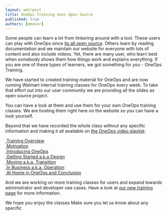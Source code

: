 ```yaml
---
layout: wmt/post
title: OneOps Training Goes Open Source
published: true
authors: [mmoser]
---
```


Some people can learn a lot from tinkering around with a tool. These users can
play with OneOps since [its all open source](http://github.com/oneops). Others
learn by reading documentation and we maintain our website for everyone with
lots of content and also include videos. Yet, there are many user, who learn
best when somebody shows them how things work and explains everything. If you
are one of these types of learners, we got something for you - OneOps Training.

<!--more-->

We have started to created training material for OneOps and are now running
Walmart internal training classes for OneOps every week. To take that effort out
into our user community we are providing all the slides as open source project.

You can have a look at them and use them for your own OneOps training classes.
We are hosting them right here on the website so you can have a look yourself.

Beyond that we have recorded the whole class without any specific information
and making it all available on
[the OneOps video playlist](https://www.youtube.com/playlist?list=PLjDnb0653uBDMBpTBoLVkVtGIDO-P8e3U):

<a href="https://youtu.be/W2ND3QMIzZ0" target="_blank"><i class="fa fa-video-camera"></i>&nbsp;Training Overview</a><br>
<a href="https://youtu.be/ct0lcoq5haQ" target="_blank"><i class="fa fa-video-camera"></i>&nbsp;Motivation</a><br>
<a href="https://youtu.be/u99Q0u8BTqw" target="_blank"><i class="fa fa-video-camera"></i>&nbsp;Introducing OneOps</a><br>
<a href="https://youtu.be/lTXpwa-yC8k" target="_blank"><i class="fa fa-video-camera"></i>&nbsp;Getting Started a.k.a Design</a><br>
<a href="https://youtu.be/7d4hBVSMZfY" target="_blank"><i class="fa fa-video-camera"></i>&nbsp;Moving a.k.a. Transition</a><br>
<a href="https://youtu.be/TpnFxUA1VxQ" target="_blank"><i class="fa fa-video-camera"></i>&nbsp;In Business a.k.a. Operation</a><br>
<a href="https://youtu.be/7bGN4Vxh0_E" target="_blank"><i class="fa fa-video-camera"></i>&nbsp;At Home in OneOps and Conclusion</a><br>

And  we are working on more training classes for users and expand towards
administrator and developer use cases. Have a look at
[our new training page](../training.html) for more information.

We hope you enjoy the classes  Make sure you let us know about any specific
